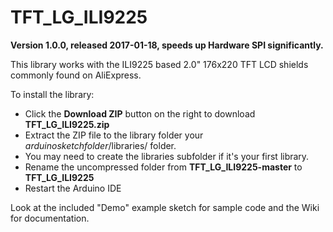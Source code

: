TFT_LG_ILI9225
==============

**Version 1.0.0, released 2017-01-18, speeds up Hardware SPI significantly.**

This library works with the ILI9225 based 2.0" 176x220 TFT LCD shields commonly found on AliExpress.

To install the library:
* Click the **Download ZIP** button on the right to download **TFT_LG_ILI9225.zip**
* Extract the ZIP file to the library folder your *arduinosketchfolder*/libraries/ folder.
* You may need to create the libraries subfolder if it's your first library.
* Rename the uncompressed folder from **TFT_LG_ILI9225-master** to **TFT_LG_ILI9225**
* Restart the Arduino IDE

Look at the included "Demo" example sketch for sample code and the Wiki for documentation.
